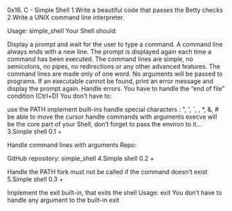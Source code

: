 0x16. C - Simple Shell
1.Write a beautiful code that passes the Betty checks
2.Write a UNIX command line interpreter.

Usage: simple_shell
Your Shell should:

Display a prompt and wait for the user to type a command. A command line always ends with a new line.
The prompt is displayed again each time a command has been executed.
The command lines are simple, no semicolons, no pipes, no redirections or any other advanced features.
The command lines are made only of one word. No arguments will be passed to programs.
If an executable cannot be found, print an error message and display the prompt again.
Handle errors.
You have to handle the “end of file” condition (Ctrl+D)
You don’t have to:

use the PATH
implement built-ins
handle special characters : ", ', `, \, *, &, #
be able to move the cursor
handle commands with arguments
execve will be the core part of your Shell, don’t forget to pass the environ to it…
3.Simple shell 0.1 +

Handle command lines with arguments
Repo:

GitHub repository: simple_shell
4.Simple shell 0.2 +

Handle the PATH
fork must not be called if the command doesn’t exist
5.Simple shell 0.3 +

Implement the exit built-in, that exits the shell
Usage: exit
You don’t have to handle any argument to the built-in exit

